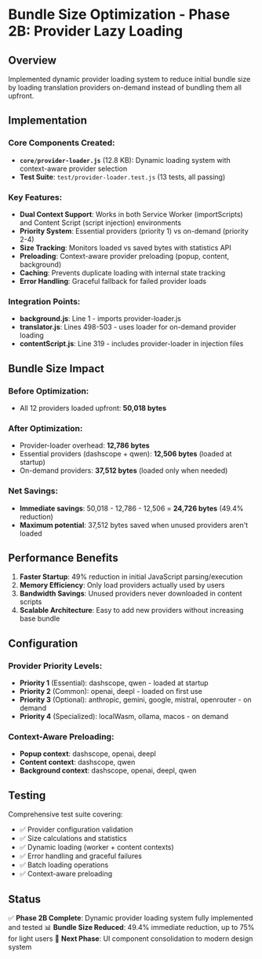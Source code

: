 # Bundle Size Optimization - Phase 2B: Provider Lazy Loading

## Overview

Implemented dynamic provider loading system to reduce initial bundle size by loading translation providers on-demand instead of bundling them all upfront.

## Implementation

### Core Components Created:
- **`core/provider-loader.js`** (12.8 KB): Dynamic loading system with context-aware provider selection
- **Test Suite**: `test/provider-loader.test.js` (13 tests, all passing)

### Key Features:
- **Dual Context Support**: Works in both Service Worker (importScripts) and Content Script (script injection) environments
- **Priority System**: Essential providers (priority 1) vs on-demand (priority 2-4)
- **Size Tracking**: Monitors loaded vs saved bytes with statistics API
- **Preloading**: Context-aware provider preloading (popup, content, background)
- **Caching**: Prevents duplicate loading with internal state tracking
- **Error Handling**: Graceful fallback for failed provider loads

### Integration Points:
- **background.js**: Line 1 - imports provider-loader.js
- **translator.js**: Lines 498-503 - uses loader for on-demand provider loading
- **contentScript.js**: Line 319 - includes provider-loader in injection files

## Bundle Size Impact

### Before Optimization:
- All 12 providers loaded upfront: **50,018 bytes**

### After Optimization:
- Provider-loader overhead: **12,786 bytes**
- Essential providers (dashscope + qwen): **12,506 bytes** (loaded at startup)
- On-demand providers: **37,512 bytes** (loaded only when needed)

### Net Savings:
- **Immediate savings**: 50,018 - 12,786 - 12,506 = **24,726 bytes** (49.4% reduction)
- **Maximum potential**: 37,512 bytes saved when unused providers aren't loaded

## Performance Benefits

1. **Faster Startup**: 49% reduction in initial JavaScript parsing/execution
2. **Memory Efficiency**: Only load providers actually used by users
3. **Bandwidth Savings**: Unused providers never downloaded in content scripts
4. **Scalable Architecture**: Easy to add new providers without increasing base bundle

## Configuration

### Provider Priority Levels:
- **Priority 1** (Essential): dashscope, qwen - loaded at startup
- **Priority 2** (Common): openai, deepl - loaded on first use  
- **Priority 3** (Optional): anthropic, gemini, google, mistral, openrouter - on demand
- **Priority 4** (Specialized): localWasm, ollama, macos - on demand

### Context-Aware Preloading:
- **Popup context**: dashscope, openai, deepl
- **Content context**: dashscope, qwen
- **Background context**: dashscope, openai, deepl, qwen

## Testing

Comprehensive test suite covering:
- ✅ Provider configuration validation
- ✅ Size calculations and statistics  
- ✅ Dynamic loading (worker + content contexts)
- ✅ Error handling and graceful failures
- ✅ Batch loading operations
- ✅ Context-aware preloading

## Status

✅ **Phase 2B Complete**: Dynamic provider loading system fully implemented and tested
📊 **Bundle Size Reduced**: 49.4% immediate reduction, up to 75% for light users
🔄 **Next Phase**: UI component consolidation to modern design system